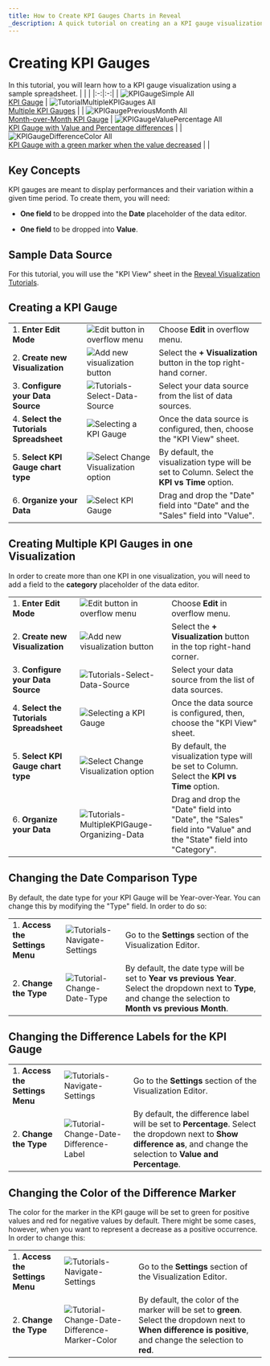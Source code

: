 ```yaml
---
title: How to Create KPI Gauges Charts in Reveal
_description: A quick tutorial on creating an a KPI gauge visualization using a sample spreadsheet.
---
```


# Creating KPI Gauges

In this tutorial, you will learn how to a KPI gauge visualization using
a sample spreadsheet.
| | |
|:-:|:-:|
| ![KPIGaugeSimple All](images/KPIGaugeSimple_All.png) <br/> [KPI Gauge](#creating-a-kpi-gauge) | ![TutorialMultipleKPIGauges All](images/TutorialMultipleKPIGauges_All.png) <br/> [Multiple KPI Gauges](#creating-multiple-kpi-gauges-in-one-visualization) |
| ![KPIGaugePreviousMonth All](images/KPIGaugePreviousMonth_All.png) <br/> [Month-over-Month KPI Gauge](#changing-the-date-comparison-type) | ![KPIGaugeValuePercentage All](images/KPIGaugeValuePercentage_All.png) <br/> [KPI Gauge with Value and Percentage differences](#changing-the-difference-labels-for-the-kpi-gauge) |
| ![KPIGaugeDifferenceColor All](images/KPIGaugeDifferenceColor_All.png) <br/> [KPI Gauge with a green marker when the value decreased](#changing-the-color-of-the-difference-marker) | |

## Key Concepts

KPI gauges are meant to display performances and their variation within
a given time period. To create them, you will need:

  - **One field** to be dropped into the **Date** placeholder of the
    data editor.

  - **One field** to be dropped into **Value**.

## Sample Data Source

For this tutorial, you will use the "KPI View" sheet in the <a href="/data/Reveal_Visualization_Tutorials.xlsx" download>Reveal Visualization Tutorials</a>.

<a name='creating-kpi-gauge'></a>
## Creating a KPI Gauge

|                                          |                                                                                              |                                                                                                                                                      |
| ---------------------------------------- | -------------------------------------------------------------------------------------------- | ---------------------------------------------------------------------------------------------------------------------------------------------------- |
| 1\. **Enter Edit Mode**               | ![Edit button in overflow menu](images/overflow-edit-option.png) | Choose **Edit** in overflow menu. |
| 2\. **Create new Visualization**      | ![Add new visualization button](images/add-visualization-button.png) | Select the **+ Visualization** button in the top right-hand corner. |
| 3\. **Configure your Data Source**       | ![Tutorials-Select-Data-Source](images/visualization-tutorials-sample.png) | Select your data source from the list of data sources.                                       |
| 4\. **Select the Tutorials Spreadsheet** |![Selecting a KPI Gauge](images/Tutorials-Select-KPI-Gauge-Spreadsheet.png) | Once the data source is configured, then, choose the "KPI View" sheet.                                 |
| 5\. **Select KPI Gauge chart type**      | ![Select Change Visualization option](images/gauge-kpi-chart-type.png) | By default, the visualization type will be set to Column. Select the **KPI vs Time** option.                                                                                |
| 6\. **Organize your Data**               | ![Select KPI Gauge](images/Tutorials-KPIGauge-Organizing-Data.png) | Drag and drop the "Date" field into "Date" and the "Sales" field into "Value".                                                                       |

<a name='adding-category-kpi'></a>
## Creating Multiple KPI Gauges in one Visualization

In order to create more than one KPI in one visualization, you will need
to add a field to the **category** placeholder of the data editor.

|                                          |                                                                                                      |                                                                                                                                                      |
| ---------------------------------------- | ---------------------------------------------------------------------------------------------------- | ---------------------------------------------------------------------------------------------------------------------------------------------------- |
| 1\. **Enter Edit Mode**               | ![Edit button in overflow menu](images/overflow-edit-option.png) | Choose **Edit** in overflow menu. |
| 2\. **Create new Visualization**      | ![Add new visualization button](images/add-visualization-button.png) | Select the **+ Visualization** button in the top right-hand corner. |
| 3\. **Configure your Data Source**       | ![Tutorials-Select-Data-Source](images/visualization-tutorials-sample.png) | Select your data source from the list of data sources.                                       |
| 4\. **Select the Tutorials Spreadsheet** |![Selecting a KPI Gauge](images/Tutorials-Select-KPI-Gauge-Spreadsheet.png) | Once the data source is configured, then, choose the "KPI View" sheet.                                 |
| 5\. **Select KPI Gauge chart type**      | ![Select Change Visualization option](images/gauge-kpi-chart-type.png) | By default, the visualization type will be set to Column. Select the **KPI vs Time** option.                                                                                |
| 6\. **Organize your Data**               | ![Tutorials-MultipleKPIGauge-Organizing-Data](images/Tutorials-MultipleKPIGauge-Organizing-Data.png) | Drag and drop the "Date" field into "Date", the "Sales" field into "Value" and the "State" field into "Category".                                    |

<a name='changing-date-comparison-type'></a>
## Changing the Date Comparison Type

By default, the date type for your KPI Gauge will be Year-over-Year. You
can change this by modifying the "Type" field. In order to do so:

|                                  |                                                                        |                                                                                                                                                |
| -------------------------------- | ---------------------------------------------------------------------- | ---------------------------------------------------------------------------------------------------------------------------------------------- |
| 1\. **Access the Settings Menu** | ![Tutorials-Navigate-Settings](images/Tutorials-Navigate-Settings.png) | Go to the **Settings** section of the Visualization Editor.                                                                                    |
| 2\. **Change the Type**          | ![Tutorial-Change-Date-Type](images/tutorial-Change-Date-Type.png)     | By default, the date type will be set to **Year vs previous Year**. Select the dropdown next to **Type**, and change the selection to **Month vs previous Month**. |

<a name='changing-difference-label-kpi'></a>
## Changing the Difference Labels for the KPI Gauge

|                                  |                                                                                            |                                                                                                                                                                         |
| -------------------------------- | ------------------------------------------------------------------------------------------ | ----------------------------------------------------------------------------------------------------------------------------------------------------------------------- |
| 1\. **Access the Settings Menu** | ![Tutorials-Navigate-Settings](images/Tutorials-Navigate-Settings.png)                     | Go to the **Settings** section of the Visualization Editor.                                                                                                             |
| 2\. **Change the Type**          | ![Tutorial-Change-Date-Difference-Label](images/tutorial-Change-Date-Difference-Label.png) | By default, the difference label will be set to **Percentage**. Select the dropdown next to **Show difference as**, and change the selection to **Value and Percentage**. |

<a name='changing-color-difference-marker'></a>
## Changing the Color of the Difference Marker

The color for the marker in the KPI gauge will be set to green for
positive values and red for negative values by default. There might be
some cases, however, when you want to represent a decrease as a positive
occurrence. In order to change this:

|                                  |                                                                                                          |                                                                                                                                                             |
| -------------------------------- | -------------------------------------------------------------------------------------------------------- | ----------------------------------------------------------------------------------------------------------------------------------------------------------- |
| 1\. **Access the Settings Menu** | ![Tutorials-Navigate-Settings](images/Tutorials-Navigate-Settings.png)                                   | Go to the **Settings** section of the Visualization Editor.                                                                                                 |
| 2\. **Change the Type**          | ![Tutorial-Change-Date-Difference-Marker-Color](images/tutorial-Change-Date-Difference-Marker-Color.png) | By default, the color of the marker will be set to **green**. Select the dropdown next to **When difference is positive**, and change the selection to **red**. |
